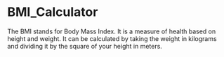 # BMI_Calculator
The BMI stands for Body Mass Index. It is a measure of health based on height and weight. It can be calculated by taking the weight in kilograms and dividing it by the square of your height in meters.
